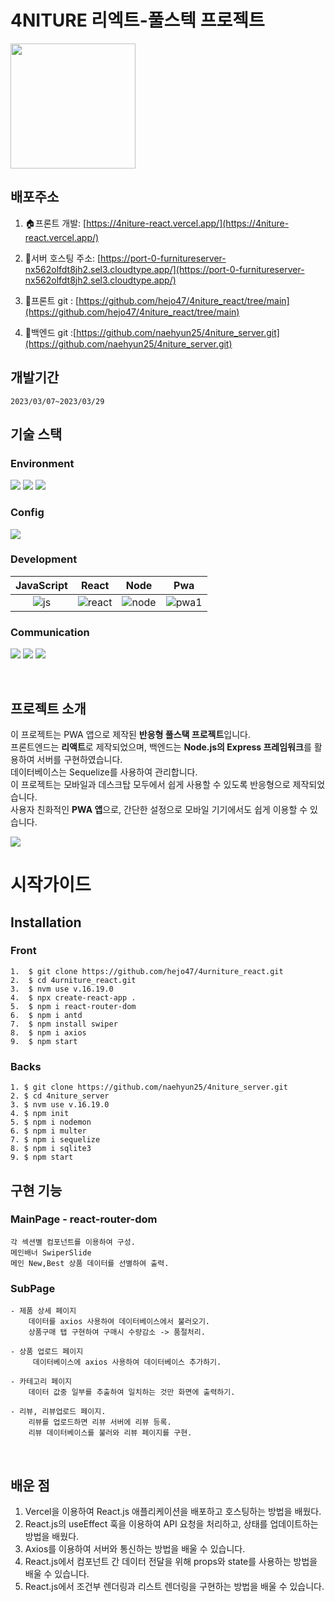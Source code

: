 # 4NITURE 리엑트-풀스텍 프로젝트

<img src="https://user-images.githubusercontent.com/120350423/228405302-749b0572-6b64-4a6a-bb7b-d735ac759710.png" width="200"/>

## 배포주소

1. 🏠프론트 개발: [https://4niture-react.vercel.app/](https://4niture-react.vercel.app/)

2. 🏢서버 호스팅 주소: [https://port-0-furnitureserver-nx562olfdt8jh2.sel3.cloudtype.app/](https://port-0-furnitureserver-nx562olfdt8jh2.sel3.cloudtype.app/)

3. 🚀프론트 git : [https://github.com/hejo47/4niture_react/tree/main](https://github.com/hejo47/4niture_react/tree/main)

4. 🚀백엔드 git :[https://github.com/naehyun25/4niture_server.git](https://github.com/naehyun25/4niture_server.git)

## 개발기간

    2023/03/07~2023/03/29

## 기술 스택

### Environment

<img src="https://img.shields.io/badge/visualstudio-018EF5?style=for-the-badge&logo=visualstudiocode&logoColor=white"> <img src="https://img.shields.io/badge/github-181717?style=for-the-badge&logo=github&logoColor=white">
<img src="https://img.shields.io/badge/git-F05032?style=for-the-badge&logo=git&logoColor=white">

### Config

<img src="https://img.shields.io/badge/npm-CB3837?style=for-the-badge&logo=npm&logoColor=white">

### Development

| JavaScript |  React   |  Node   |   Pwa   |
| :--------: | :------: | :-----: | :-----: |
|   ![js]    | ![react] | ![node] | ![pwa1] |

### Communication

<img src="https://img.shields.io/badge/slack-4A154B?style=for-the-badge&logo=slack&logoColor=white"> <img src="https://img.shields.io/badge/notion-000000?style=for-the-badge&logo=notion&logoColor=white"> <img src="https://img.shields.io/badge/figma-F24E1E?style=for-the-badge&logo=figma&logoColor=white">

<br>

## 프로젝트 소개

이 프로젝트는 PWA 앱으로 제작된 **반응형 풀스택 프로젝트**입니다.  
프론트엔드는 **리액트**로 제작되었으며, 백엔드는 **Node.js의 Express 프레임워크**를 활용하여 서버를 구현하였습니다.  
데이터베이스는 Sequelize를 사용하여 관리합니다.  
이 프로젝트는 모바일과 데스크탑 모두에서 쉽게 사용할 수 있도록 반응형으로 제작되었습니다.  
사용자 친화적인 **PWA 앱**으로, 간단한 설정으로 모바일 기기에서도 쉽게 이용할 수 있습니다.
<br>

<img src="./images/mainpage.png">
<br>

# 시작가이드

## Installation

### Front

    1.  $ git clone https://github.com/hejo47/4urniture_react.git
    2.  $ cd 4urniture_react.git
    3.  $ nvm use v.16.19.0
    4.  $ npx create-react-app .
    5.  $ npm i react-router-dom
    6.  $ npm i antd
    7.  $ npm install swiper
    8.  $ npm i axios
    9.  $ npm start

### Backs

    1. $ git clone https://github.com/naehyun25/4niture_server.git
    2. $ cd 4niture_server
    3. $ nvm use v.16.19.0
    4. $ npm init
    5. $ npm i nodemon
    6. $ npm i multer
    7. $ npm i sequelize
    8. $ npm i sqlite3
    9. $ npm start

## 구현 기능

### MainPage - react-router-dom

    각 섹션별 컴포넌트를 이용하여 구성.
    메인배너 SwiperSlide
    메인 New,Best 상품 데이터를 선별하여 출력.

### SubPage

    - 제품 상세 페이지
        데이터를 axios 사용하여 데이터베이스에서 불러오기.
        상품구매 탭 구현하여 구매시 수량감소 -> 품절처리.

    - 상품 업로드 페이지
         데이터베이스에 axios 사용하여 데이터베이스 추가하기.

    - 카테고리 페이지
        데이터 값중 일부를 추출하여 일치하는 것만 화면에 출력하기.

    - 리뷰, 리뷰업로드 페이지.
        리뷰를 업로드하면 리뷰 서버에 리뷰 등록.
        리뷰 데이터베이스를 불러와 리뷰 페이지를 구현.

<br>

## 배운 점

1. Vercel을 이용하여 React.js 애플리케이션을 배포하고 호스팅하는 방법을 배웠다.
2. React.js의 useEffect 훅을 이용하여 API 요청을 처리하고, 상태를 업데이트하는 방법을 배웠다.
3. Axios를 이용하여 서버와 통신하는 방법을 배울 수 있습니다.
4. React.js에서 컴포넌트 간 데이터 전달을 위해 props와 state를 사용하는 방법을 배울 수 있습니다.
5. React.js에서 조건부 렌더링과 리스트 렌더링을 구현하는 방법을 배울 수 있습니다.<br>

[js]: /images/stack/javascript.svg
[react]: /images/stack/react.svg
[node]: /images/stack/node.svg
[pwa1]: /images/stack/pwa1.svg
